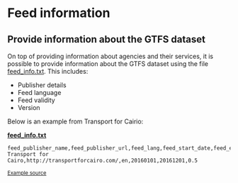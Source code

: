 # Feed information

## Provide information about the GTFS dataset

On top of providing information about agencies and their services, it is possible to provide information about the GTFS dataset using the file [feed_info.txt](../../reference/#feed_infotxt). This includes:

- Publisher details
- Feed language
- Feed validity 
- Version

Below is an example from Transport for Cairio:

[**feed_info.txt**](../../reference/#feed_infotxt)

```
feed_publisher_name,feed_publisher_url,feed_lang,feed_start_date,feed_end_date,feed_version
Transport for Cairo,http://transportforcairo.com/,en,20160101,20161201,0.5
```

<sup>[Example source](https://github.com/transportforcairo/Metro-GTFS/archive/master.zip#Metro-GTFS-master)</sup>